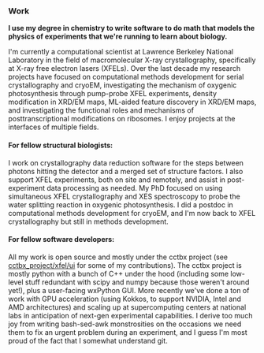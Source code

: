 ### Work

**I use my degree in chemistry to write software to do math that models the physics of experiments that we're running to learn about biology.**

I'm currently a computational scientist at Lawrence Berkeley National Laboratory in the field of macromolecular X-ray crystallography, specifically at X-ray free electron lasers (XFELs). Over the last decade my research projects have focused on computational methods development for serial crystallography and cryoEM, investigating the mechanism of oxygenic photosynthesis through pump-probe XFEL experiments, density modification in XRD/EM maps, ML-aided feature discovery in XRD/EM maps, and investigating the functional roles and mechanisms of posttranscriptional modifications on ribosomes. I enjoy projects at the interfaces of multiple fields.

#### For fellow structural biologists:
I work on crystallography data reduction software for the steps between photons hitting the detector and a merged set of structure factors. I also support XFEL experiments, both on site and remotely, and assist in post-experiment data processing as needed. My PhD focused on using simultaneous XFEL crystallography and XES spectroscopy to probe the water splitting reaction in oxygenic photosynthesis. I did a postdoc in computational methods development for cryoEM, and I'm now back to XFEL crystallography but still in methods development.

#### For fellow software developers:
All my work is open source and mostly under the cctbx project (see [cctbx_project/xfel/ui](https://github.com/cctbx/cctbx_project/tree/master/xfel/ui) for some of my contributions). The cctbx project is mostly python with a bunch of C++ under the hood (including some low-level stuff redundant with scipy and numpy because those weren't around yet!), plus a user-facing wxPython GUI. More recently we've done a ton of work with GPU acceleration (using Kokkos, to support NVIDIA, Intel and AMD architectures) and scaling up at supercomputing centers at national labs in anticipation of next-gen experimental capabilities. I derive too much joy from writing bash-sed-awk monstrosities on the occasions we need them to fix an urgent problem during an experiment, and I guess I'm most proud of the fact that I somewhat understand git.


<!---
### Hobbies

- Coffee
  - TODO: Roasting
  - Espresso
  - Exploring other ways of making coffee
- Languages
  - Japanese
    - Kanji
    - Calligraphy
  - Spanish
  - Italian
  - ASL
  - Dutch
  - TODO: Dutch and German comparatively
- Making and fixing stuff
  - Electronics
    - Microcontrollers
    - Ergonomic keyboards
    - IoT
  - CAD
  - 3D printing
  - Sewing
  - Repairs and DIY
  - Pottery
- Outside
  - Bike commuting
  - Public transit
  - Walking
- Other
  - Aikido
  - Reading
  - Patterns and symmetry
  - Neuro[philosophy|biology|science]
--->
